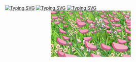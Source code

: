 
<div align="center">
<a href="https://git.io/typing-svg"><img src="https://readme-typing-svg.demolab.com?font=mukta&size=35&duration=4000&color=6667AB&repeat=false&random=false&width=650&height=50&lines=Hello+hello;I'm+Erell" alt="Typing SVG" /></a>
<a href="https://git.io/typing-svg"><img src="https://readme-typing-svg.demolab.com?font=mukta&weight=10&size=15&duration=10000&pause=200&color=C4D600&random=false&width=700&height=50&lines=.%E2%81%BA%E2%82%8A%E2%8B%86%CB%9A%CC%A9%CD%99%E2%8A%B9%C2%B8.*'%E2%9C%AE%E2%82%8A%CB%9A%E2%9C%A7%E2%8A%B9'%CB%96.%F0%96%A5%94+%DD%81+%CB%96%E2%8B%86%E2%8A%B9%E2%82%8A+%E2%8B%86%EF%BD%A1%CB%9A+%E2%81%BA%E2%82%8A%E2%8B%86%CB%9A%CC%A9%CD%99%E2%8A%B9%C2%B8.*'%E2%9C%AE%E2%82%8A%CB%9A%E2%9C%A7%E2%8A%B9'%CB%96.%F0%96%A5%94+%DD%81+%CB%96%E2%8B%86%E2%8A%B9%E2%82%8A+%E2%8B%86%EF%BD%A1%CB%9A+%E2%81%BA%E2%82%8A%E2%8B%86%CB%9A%CC%A9%CD%99%E2%8A%B9%C2%B8.*'%E2%9C%AE%E2%82%8A%CB%9A%E2%9C%A7%E2%8A%B9'%CB%96.%F0%96%A5%94+%DD%81+%CB%96%E2%8B%86%E2%8A%B9%E2%82%8A+%E2%8B%86%EF%BD%A1%CB%9A" alt="Typing SVG"/></a>
<a href="https://git.io/typing-svg"><img src="https://readme-typing-svg.demolab.com?font=Libre+Barcode+128+Text&size=35&pause=1000&color=6667AB&repeat=false&random=false&width=650&lines=a+Master+Student+specialized+in+Marketing+Data+Analysis++" alt="Typing SVG" /></a>
<img src="https://github.com/RLdo/RLdo/blob/main/assets/Unknown.gif?raw=true" width="50%" align="right" />



<!--
**RLdo/RLdo** is a ✨ _special_ ✨ repository because its `README.md` (this file) appears on your GitHub profile.

Here are some ideas to get you started:

- 🔭 I’m currently working on ...
- 🌱 I’m currently learning ...
- 👯 I’m looking to collaborate on ...
- 🤔 I’m looking for help with ...
- 💬 Ask me about ...
- 📫 How to reach me: ...
- 😄 Pronouns: ...
- ⚡ Fun fact: ...
-->
